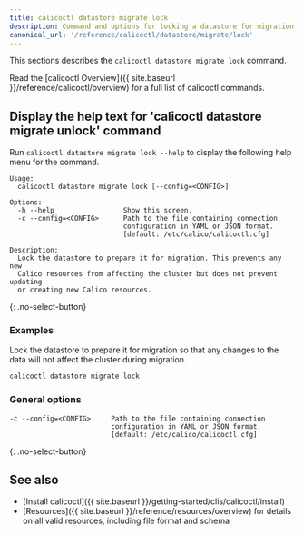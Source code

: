 ```yaml
---
title: calicoctl datastore migrate lock
description: Command and options for locking a datastore for migration.
canonical_url: '/reference/calicoctl/datastore/migrate/lock'
---
```


This sections describes the `calicoctl datastore migrate lock` command.

Read the [calicoctl Overview]({{ site.baseurl }}/reference/calicoctl/overview)
for a full list of calicoctl commands.

## Display the help text for 'calicoctl datastore migrate unlock' command

Run `calicoctl datastore migrate lock --help` to display the following help menu for the
command.

```
Usage:
  calicoctl datastore migrate lock [--config=<CONFIG>]

Options:
  -h --help                 Show this screen.
  -c --config=<CONFIG>      Path to the file containing connection
                            configuration in YAML or JSON format.
                            [default: /etc/calico/calicoctl.cfg]

Description:
  Lock the datastore to prepare it for migration. This prevents any new
  Calico resources from affecting the cluster but does not prevent updating
  or creating new Calico resources.
```
{: .no-select-button}

### Examples

Lock the datastore to prepare it for migration so that any changes to the
data will not affect the cluster during migration.

```bash
calicoctl datastore migrate lock
```

### General options

```
-c --config=<CONFIG>     Path to the file containing connection
                         configuration in YAML or JSON format.
                         [default: /etc/calico/calicoctl.cfg]
```
{: .no-select-button}

## See also

-  [Install calicoctl]({{ site.baseurl }}/getting-started/clis/calicoctl/install)
-  [Resources]({{ site.baseurl }}/reference/resources/overview) for details on all valid resources, including file format
   and schema
